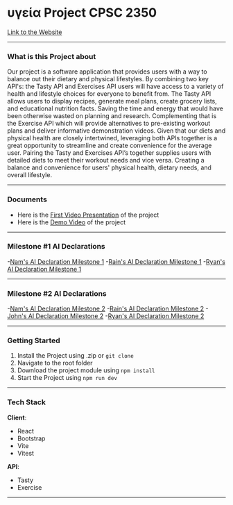 # υγεία Project CPSC 2350

[Link to the Website](https://rainzhao01.github.io/2350_project/)

---

### What is this Project about

Our project is a software application that provides users with a way to balance out their dietary and physical lifestyles. By combining two key API's: the Tasty API and Exercises API users will have access to a variety of health and lifestyle choices for everyone to benefit from. The Tasty API allows users to display recipes, generate meal plans, create grocery lists, and educational nutrition facts. Saving the time and energy that would have been otherwise wasted on planning and research. Complementing that is the Exercise API which will provide alternatives to pre-existing workout plans and deliver informative demonstration videos. Given that our diets and physical health are closely intertwined, leveraging both APIs together is a great opportunity to streamline and create convenience for the average user. Pairing the Tasty and Exercises API’s together supplies users with detailed diets to meet their workout needs and vice versa. Creating a balance and convenience for users' physical health, dietary needs, and overall lifestyle.


---

### Documents


- Here is the [First Video Presentation](https://drive.google.com/file/d/1-6az5EgZI_E2YZrqIpppKqHQUYYn_22w/view) of the project
- Here is the [Demo Video](https://docs.google.com/file/d/1RawIesZ-vh9bvU_NsfwlZaRu9pcRmPKl/preview) of the project

---

### Milestone #1 AI Declarations

-[Nam's AI Declaration Milestone 1](./AI_Declaration/M2_AI_Declatration_Nam_Le_100373942.pdf)
-[Rain's AI Declaration Milestone 1](./P1_AI_Declaration_Rain_Zhao_100366955.pdf)
-[Ryan's AI Declaration Milestone 1](./P1_AI_Declaration_Ryan_Yan_100390550.pdf)

---

### Milestone #2 AI Declarations


-[Nam's AI Declaration Milestone 2](./M2_AI_Declatration_Nam_Le_100373942.pdf)
-[Rain's AI Declaration Milestone 2](./P2_AI_Declaration_Rain_Zhao_100366955.pdf)
-[John's AI Declaration Milestone 2](./P2_AI_Declaration_John_Baltazar_100398208.pdf)
-[Ryan's AI Declaration Milestone 2](./P2_AI_Declaration_Ryan_Yan_100390550.pdf)

---

### Getting Started

1. Install the Project using .zip or `git clone`
2. Navigate to the root folder
3. Download the project module using `npm install`
4. Start the Project using `npm run dev`
   
---

### Tech Stack

**Client**:

- React
- Bootstrap
- Vite
- Vitest

**API**:

- Tasty 
- Exercise

---
